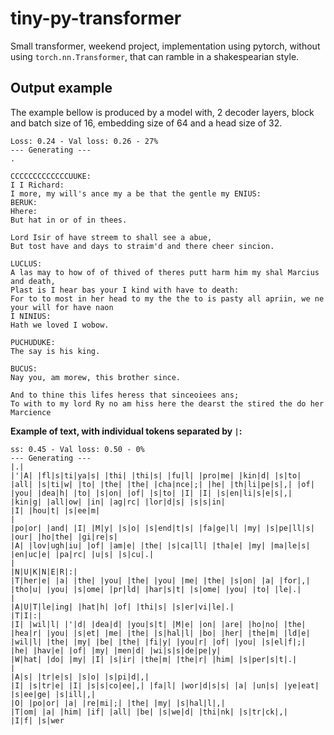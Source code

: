 # tiny-py-transformer
Small transformer, weekend project, implementation using pytorch, without using `torch.nn.Transformer`, that can ramble in a shakespearian style.

## Output example

The example bellow is produced by a model with, 2 decoder layers, block and batch size of 16, embedding size of 64 and a head size of 32.

```text
Loss: 0.24 - Val loss: 0.26 - 27%
--- Generating ---
.

CCCCCCCCCCCCCUUKE:
I I Richard:
I more, my will's ance my a be that the gentle my ENIUS:
BERUK:
Hhere:
But hat in or of in thees.

Lord Isir of have streem to shall see a abue,
But tost have and days to straim'd and there cheer sincion.

LUCLUS:
A las may to how of of thived of theres putt harm him my shal Marcius and death,
Plast is I hear bas your I kind with have to death:
For to to most in her head to my the the to is pasty all apriin, we ne your will for have naon
I NINIUS:
Hath we loved I wobow.

PUCHUDUKE:
The say is his king.

BUCUS:
Nay you, am morew, this brother since.

And to thine this lifes heress that sinceoiees ans;
To with to my lord Ry no am hiss here the dearst the stired the do her Marcience
```

**Example of text, with individual tokens separated by `|`:**

```text
ss: 0.45 - Val loss: 0.50 - 0%
--- Generating ---
|.|
|'|A| |fl|s|ti|ya|s| |thi| |thi|s| |fu|l| |pro|me| |kin|d| |s|to| |all| |s|ti|w| |to| |the| |the| |cha|nce|;| |he| |th|li|pe|s|,| |of| |you| |dea|h| |to| |s|on| |of| |s|to| |I| |I| |s|en|li|s|e|s|,| |kin|g| |all|ow| |in| |ag|rc| |lor|d|s| |s|s|in|
|I| |hou|t| |s|ee|m|
|
|po|or| |and| |I| |M|y| |s|o| |s|end|t|s| |fa|ge|l| |my| |s|pe|ll|s| |our| |ho|the| |gi|re|s|
|A| |lov|ugh|iu| |of| |am|e| |the| |s|ca|ll| |tha|e| |my| |ma|le|s| |en|uc|e| |pa|rc| |u|s| |s|cu|.|
|
|N|U|K|N|E|R|:|
|T|her|e| |a| |the| |you| |the| |you| |me| |the| |s|on| |a| |for|,| |tho|u| |you| |s|ome| |pr|ld| |har|s|t| |s|ome| |you| |to| |le|.|
|
|A|U|T|le|ing| |hat|h| |of| |thi|s| |s|er|vi|le|.|
|T|I|:|
|I| |wil|l| |'|d| |dea|d| |you|s|t| |M|e| |on| |are| |ho|no| |the| |hea|r| |you| |s|et| |me| |the| |s|hal|l| |bo| |her| |the|m| |ld|e| |wil|l| |the| |my| |be| |the| |fi|y| |you|r| |of| |you| |s|el|f|;| |he| |hav|e| |of| |my| |men|d| |wi|s|s|de|pe|y|
|W|hat| |do| |my| |I| |s|ir| |the|m| |the|r| |him| |s|per|s|t|.|
|
|A|s| |tr|e|s| |s|o| |s|pi|d|,|
|I| |s|tr|e| |I| |s|s|co|ee|,| |fa|l| |wor|d|s|s| |a| |un|s| |ye|eat| |s|ee|ge| |s|ill|,|
|O| |po|or| |a| |re|mi|;| |the| |my| |s|hal|l|,|
|T|om| |a| |him| |if| |all| |be| |s|we|d| |thi|nk| |s|tr|ck|,|
|I|f| |s|wer
```

